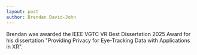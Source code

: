 ```yaml
---
layout: post
author: Brendan David-John
---
```


Brendan was awarded the IEEE VGTC VR Best Dissertation 2025 Award for his dissertation "Providing Privacy for Eye-Tracking Data with Applications in XR".
